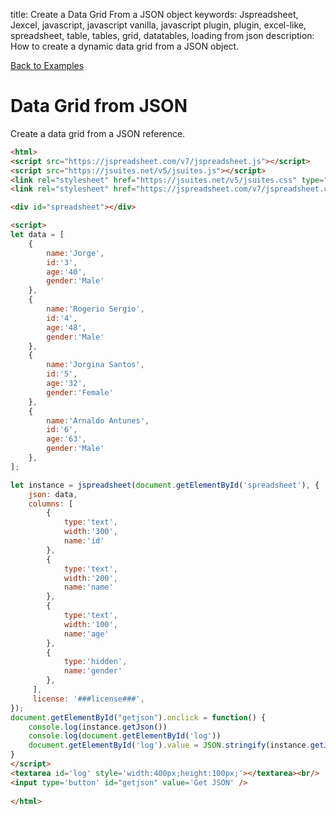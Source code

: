 title: Create a Data Grid From a JSON object
keywords: Jspreadsheet, Jexcel, javascript, javascript vanilla, javascript plugin, plugin, excel-like, spreadsheet, table, tables, grid, datatables, loading from json
description: How to create a dynamic data grid from a JSON object.

[Back to Examples](/docs/v7/examples "Back to the examples section")

# Data Grid from JSON

Create a data grid from a JSON reference.

```html
<html>
<script src="https://jspreadsheet.com/v7/jspreadsheet.js"></script>
<script src="https://jsuites.net/v5/jsuites.js"></script>
<link rel="stylesheet" href="https://jsuites.net/v5/jsuites.css" type="text/css" />
<link rel="stylesheet" href="https://jspreadsheet.com/v7/jspreadsheet.css" type="text/css" />

<div id="spreadsheet"></div>

<script>
let data = [
    {
        name:'Jorge',
        id:'3',
        age:'40',
        gender:'Male'
    },
    {
        name:'Rogerio Sergio',
        id:'4',
        age:'48',
        gender:'Male'
    },
    {
        name:'Jorgina Santos',
        id:'5',
        age:'32',
        gender:'Female'
    },
    {
        name:'Arnaldo Antunes',
        id:'6',
        age:'63',
        gender:'Male'
    },
];

let instance = jspreadsheet(document.getElementById('spreadsheet'), {
    json: data,
    columns: [
        {
            type:'text',
            width:'300',
            name:'id'
        },
        {
            type:'text',
            width:'200',
            name:'name'
        },
        {
            type:'text',
            width:'100',
            name:'age'
        },
        {
            type:'hidden',
            name:'gender'
        },
     ],
     license: '###license###',
});
document.getElementById("getjson").onclick = function() {
    console.log(instance.getJson())
    console.log(document.getElementById('log'))
    document.getElementById('log').value = JSON.stringify(instance.getJson())
}
</script>
<textarea id='log' style='width:400px;height:100px;'></textarea><br/>
<input type='button' id="getjson" value='Get JSON' />
   
</html>
```
